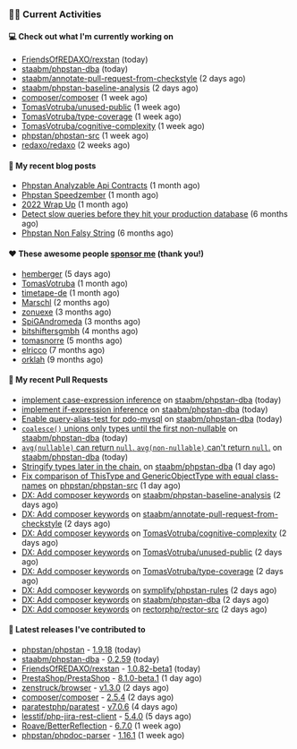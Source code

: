 ### 👨‍💻 Current Activities


#### 💻 Check out what I'm currently working on

- [FriendsOfREDAXO/rexstan](https://github.com/FriendsOfREDAXO/rexstan) (today)
- [staabm/phpstan-dba](https://github.com/staabm/phpstan-dba) (today)
- [staabm/annotate-pull-request-from-checkstyle](https://github.com/staabm/annotate-pull-request-from-checkstyle) (2 days ago)
- [staabm/phpstan-baseline-analysis](https://github.com/staabm/phpstan-baseline-analysis) (2 days ago)
- [composer/composer](https://github.com/composer/composer) (1 week ago)
- [TomasVotruba/unused-public](https://github.com/TomasVotruba/unused-public) (1 week ago)
- [TomasVotruba/type-coverage](https://github.com/TomasVotruba/type-coverage) (1 week ago)
- [TomasVotruba/cognitive-complexity](https://github.com/TomasVotruba/cognitive-complexity) (1 week ago)
- [phpstan/phpstan-src](https://github.com/phpstan/phpstan-src) (1 week ago)
- [redaxo/redaxo](https://github.com/redaxo/redaxo) (2 weeks ago)


#### 📜 My recent blog posts

- [Phpstan Analyzable Api Contracts](https://staabm.github.io/2022/12/29/phpstan-analyzable-api-contracts.html) (1 month ago)
- [Phpstan Speedzember](https://staabm.github.io/2022/12/23/phpstan-speedzember.html) (1 month ago)
- [2022 Wrap Up](https://staabm.github.io/2022/12/20/2022-wrap-up.html) (1 month ago)
- [Detect slow queries before they hit your production database](https://staabm.github.io/2022/08/16/phpstan-dba-query-plan-analysis.html) (6 months ago)
- [Phpstan Non Falsy String](https://staabm.github.io/2022/08/11/phpstan-non-falsy-string.html) (6 months ago)


#### ❤️ These awesome people [sponsor me](https://github.com/sponsors/staabm) (thank you!)

- [hemberger](https://github.com/hemberger) (5 days ago)
- [TomasVotruba](https://github.com/TomasVotruba) (1 month ago)
- [timetape-de](https://github.com/timetape-de) (1 month ago)
- [Marschl](https://github.com/Marschl) (2 months ago)
- [zonuexe](https://github.com/zonuexe) (3 months ago)
- [SpiGAndromeda](https://github.com/SpiGAndromeda) (3 months ago)
- [bitshiftersgmbh](https://github.com/bitshiftersgmbh) (4 months ago)
- [tomasnorre](https://github.com/tomasnorre) (5 months ago)
- [elricco](https://github.com/elricco) (7 months ago)
- [orklah](https://github.com/orklah) (9 months ago)


#### 🔨 My recent Pull Requests

- [implement case-expression inference](https://github.com/staabm/phpstan-dba/pull/522) on [staabm/phpstan-dba](https://github.com/staabm/phpstan-dba) (today)
- [implement if-expression inference](https://github.com/staabm/phpstan-dba/pull/521) on [staabm/phpstan-dba](https://github.com/staabm/phpstan-dba) (today)
- [Enable query-alias-test for pdo-mysql](https://github.com/staabm/phpstan-dba/pull/520) on [staabm/phpstan-dba](https://github.com/staabm/phpstan-dba) (today)
- [`coalesce()` unions only types until the first non-nullable](https://github.com/staabm/phpstan-dba/pull/519) on [staabm/phpstan-dba](https://github.com/staabm/phpstan-dba) (today)
- [`avg(nullable)` can return `null`. `avg(non-nullable)` can&#39;t return `null`.](https://github.com/staabm/phpstan-dba/pull/518) on [staabm/phpstan-dba](https://github.com/staabm/phpstan-dba) (today)
- [Stringify types later in the chain.](https://github.com/staabm/phpstan-dba/pull/513) on [staabm/phpstan-dba](https://github.com/staabm/phpstan-dba) (1 day ago)
- [Fix comparison of ThisType and GenericObjectType with equal class-names](https://github.com/phpstan/phpstan-src/pull/2240) on [phpstan/phpstan-src](https://github.com/phpstan/phpstan-src) (1 day ago)
- [DX: Add composer keywords](https://github.com/staabm/phpstan-baseline-analysis/pull/96) on [staabm/phpstan-baseline-analysis](https://github.com/staabm/phpstan-baseline-analysis) (2 days ago)
- [DX: Add composer keywords](https://github.com/staabm/annotate-pull-request-from-checkstyle/pull/107) on [staabm/annotate-pull-request-from-checkstyle](https://github.com/staabm/annotate-pull-request-from-checkstyle) (2 days ago)
- [DX: Add composer keywords](https://github.com/TomasVotruba/cognitive-complexity/pull/3) on [TomasVotruba/cognitive-complexity](https://github.com/TomasVotruba/cognitive-complexity) (2 days ago)
- [DX: Add composer keywords](https://github.com/TomasVotruba/unused-public/pull/30) on [TomasVotruba/unused-public](https://github.com/TomasVotruba/unused-public) (2 days ago)
- [DX: Add composer keywords](https://github.com/TomasVotruba/type-coverage/pull/13) on [TomasVotruba/type-coverage](https://github.com/TomasVotruba/type-coverage) (2 days ago)
- [DX: Add composer keywords](https://github.com/symplify/phpstan-rules/pull/14) on [symplify/phpstan-rules](https://github.com/symplify/phpstan-rules) (2 days ago)
- [DX: Add composer keywords](https://github.com/staabm/phpstan-dba/pull/509) on [staabm/phpstan-dba](https://github.com/staabm/phpstan-dba) (2 days ago)
- [DX: Add composer keywords](https://github.com/rectorphp/rector-src/pull/3386) on [rectorphp/rector-src](https://github.com/rectorphp/rector-src) (2 days ago)


#### 🔭 Latest releases I've contributed to

- [phpstan/phpstan](https://github.com/phpstan/phpstan) - [1.9.18](https://github.com/phpstan/phpstan/releases/tag/1.9.18) (today)
- [staabm/phpstan-dba](https://github.com/staabm/phpstan-dba) - [0.2.59](https://github.com/staabm/phpstan-dba/releases/tag/0.2.59) (today)
- [FriendsOfREDAXO/rexstan](https://github.com/FriendsOfREDAXO/rexstan) - [1.0.82-beta1](https://github.com/FriendsOfREDAXO/rexstan/releases/tag/1.0.82-beta1) (today)
- [PrestaShop/PrestaShop](https://github.com/PrestaShop/PrestaShop) - [8.1.0-beta.1](https://github.com/PrestaShop/PrestaShop/releases/tag/8.1.0-beta.1) (1 day ago)
- [zenstruck/browser](https://github.com/zenstruck/browser) - [v1.3.0](https://github.com/zenstruck/browser/releases/tag/v1.3.0) (2 days ago)
- [composer/composer](https://github.com/composer/composer) - [2.5.4](https://github.com/composer/composer/releases/tag/2.5.4) (2 days ago)
- [paratestphp/paratest](https://github.com/paratestphp/paratest) - [v7.0.6](https://github.com/paratestphp/paratest/releases/tag/v7.0.6) (4 days ago)
- [lesstif/php-jira-rest-client](https://github.com/lesstif/php-jira-rest-client) - [5.4.0](https://github.com/lesstif/php-jira-rest-client/releases/tag/5.4.0) (5 days ago)
- [Roave/BetterReflection](https://github.com/Roave/BetterReflection) - [6.7.0](https://github.com/Roave/BetterReflection/releases/tag/6.7.0) (1 week ago)
- [phpstan/phpdoc-parser](https://github.com/phpstan/phpdoc-parser) - [1.16.1](https://github.com/phpstan/phpdoc-parser/releases/tag/1.16.1) (1 week ago)
